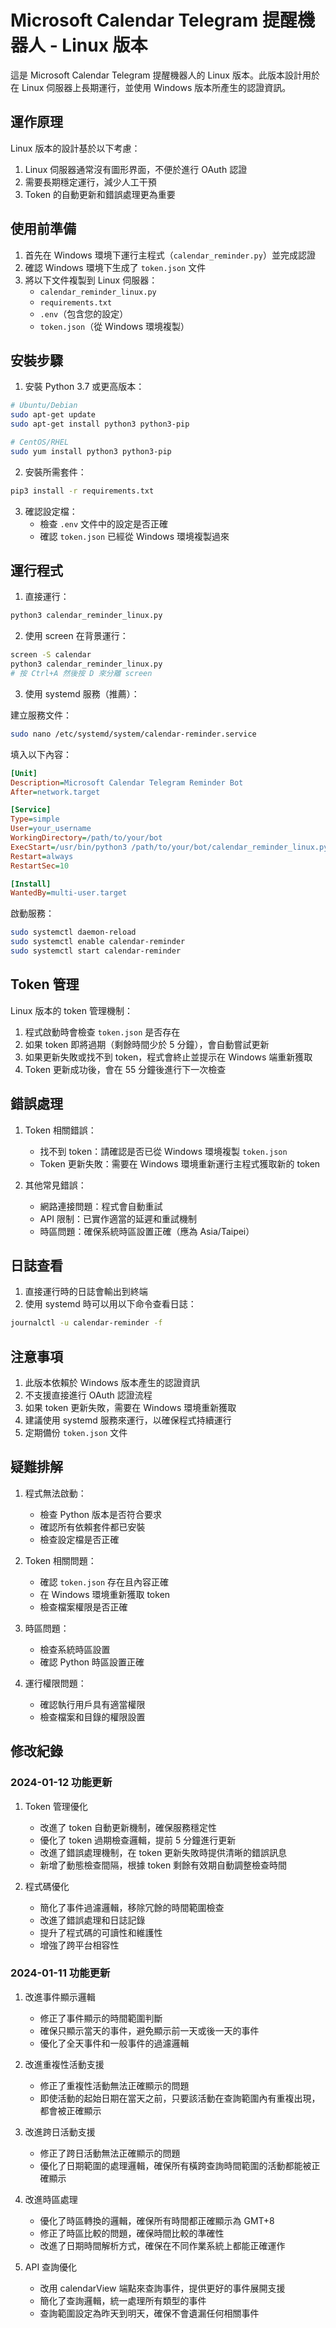 # Microsoft Calendar Telegram 提醒機器人 - Linux 版本

這是 Microsoft Calendar Telegram 提醒機器人的 Linux 版本。此版本設計用於在 Linux 伺服器上長期運行，並使用 Windows 版本所產生的認證資訊。

## 運作原理

Linux 版本的設計基於以下考慮：
1. Linux 伺服器通常沒有圖形界面，不便於進行 OAuth 認證
2. 需要長期穩定運行，減少人工干預
3. Token 的自動更新和錯誤處理更為重要

## 使用前準備

1. 首先在 Windows 環境下運行主程式（`calendar_reminder.py`）並完成認證
2. 確認 Windows 環境下生成了 `token.json` 文件
3. 將以下文件複製到 Linux 伺服器：
   - `calendar_reminder_linux.py`
   - `requirements.txt`
   - `.env`（包含您的設定）
   - `token.json`（從 Windows 環境複製）

## 安裝步驟

1. 安裝 Python 3.7 或更高版本：
```bash
# Ubuntu/Debian
sudo apt-get update
sudo apt-get install python3 python3-pip

# CentOS/RHEL
sudo yum install python3 python3-pip
```

2. 安裝所需套件：
```bash
pip3 install -r requirements.txt
```

3. 確認設定檔：
   - 檢查 `.env` 文件中的設定是否正確
   - 確認 `token.json` 已經從 Windows 環境複製過來

## 運行程式

1. 直接運行：
```bash
python3 calendar_reminder_linux.py
```

2. 使用 screen 在背景運行：
```bash
screen -S calendar
python3 calendar_reminder_linux.py
# 按 Ctrl+A 然後按 D 來分離 screen
```

3. 使用 systemd 服務（推薦）：

建立服務文件：
```bash
sudo nano /etc/systemd/system/calendar-reminder.service
```

填入以下內容：
```ini
[Unit]
Description=Microsoft Calendar Telegram Reminder Bot
After=network.target

[Service]
Type=simple
User=your_username
WorkingDirectory=/path/to/your/bot
ExecStart=/usr/bin/python3 /path/to/your/bot/calendar_reminder_linux.py
Restart=always
RestartSec=10

[Install]
WantedBy=multi-user.target
```

啟動服務：
```bash
sudo systemctl daemon-reload
sudo systemctl enable calendar-reminder
sudo systemctl start calendar-reminder
```

## Token 管理

Linux 版本的 token 管理機制：
1. 程式啟動時會檢查 `token.json` 是否存在
2. 如果 token 即將過期（剩餘時間少於 5 分鐘），會自動嘗試更新
3. 如果更新失敗或找不到 token，程式會終止並提示在 Windows 端重新獲取
4. Token 更新成功後，會在 55 分鐘後進行下一次檢查

## 錯誤處理

1. Token 相關錯誤：
   - 找不到 token：請確認是否已從 Windows 環境複製 `token.json`
   - Token 更新失敗：需要在 Windows 環境重新運行主程式獲取新的 token

2. 其他常見錯誤：
   - 網路連接問題：程式會自動重試
   - API 限制：已實作適當的延遲和重試機制
   - 時區問題：確保系統時區設置正確（應為 Asia/Taipei）

## 日誌查看

1. 直接運行時的日誌會輸出到終端
2. 使用 systemd 時可以用以下命令查看日誌：
```bash
journalctl -u calendar-reminder -f
```

## 注意事項

1. 此版本依賴於 Windows 版本產生的認證資訊
2. 不支援直接進行 OAuth 認證流程
3. 如果 token 更新失敗，需要在 Windows 環境重新獲取
4. 建議使用 systemd 服務來運行，以確保程式持續運行
5. 定期備份 `token.json` 文件

## 疑難排解

1. 程式無法啟動：
   - 檢查 Python 版本是否符合要求
   - 確認所有依賴套件都已安裝
   - 檢查設定檔是否正確

2. Token 相關問題：
   - 確認 `token.json` 存在且內容正確
   - 在 Windows 環境重新獲取 token
   - 檢查檔案權限是否正確

3. 時區問題：
   - 檢查系統時區設置
   - 確認 Python 時區設置正確

4. 運行權限問題：
   - 確認執行用戶具有適當權限
   - 檢查檔案和目錄的權限設置

## 修改紀錄

### 2024-01-12 功能更新
1. Token 管理優化
   - 改進了 token 自動更新機制，確保服務穩定性
   - 優化了 token 過期檢查邏輯，提前 5 分鐘進行更新
   - 改進了錯誤處理機制，在 token 更新失敗時提供清晰的錯誤訊息
   - 新增了動態檢查間隔，根據 token 剩餘有效期自動調整檢查時間

2. 程式碼優化
   - 簡化了事件過濾邏輯，移除冗餘的時間範圍檢查
   - 改進了錯誤處理和日誌記錄
   - 提升了程式碼的可讀性和維護性
   - 增強了跨平台相容性

### 2024-01-11 功能更新
1. 改進事件顯示邏輯
   - 修正了事件顯示的時間範圍判斷
   - 確保只顯示當天的事件，避免顯示前一天或後一天的事件
   - 優化了全天事件和一般事件的過濾邏輯

2. 改進重複性活動支援
   - 修正了重複性活動無法正確顯示的問題
   - 即使活動的起始日期在當天之前，只要該活動在查詢範圍內有重複出現，都會被正確顯示

3. 改進跨日活動支援
   - 修正了跨日活動無法正確顯示的問題
   - 優化了日期範圍的處理邏輯，確保所有橫跨查詢時間範圍的活動都能被正確顯示

4. 改進時區處理
   - 優化了時區轉換的邏輯，確保所有時間都正確顯示為 GMT+8
   - 修正了時區比較的問題，確保時間比較的準確性
   - 改進了日期時間解析方式，確保在不同作業系統上都能正確運作

5. API 查詢優化
   - 改用 calendarView 端點來查詢事件，提供更好的事件展開支援
   - 簡化了查詢邏輯，統一處理所有類型的事件
   - 查詢範圍設定為昨天到明天，確保不會遺漏任何相關事件 